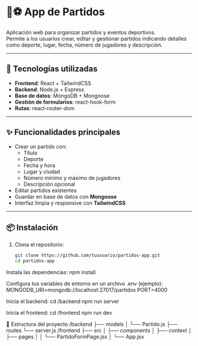 # 🏀⚽ App de Partidos

Aplicación web para organizar partidos y eventos deportivos.  
Permite a los usuarios crear, editar y gestionar partidos indicando detalles como deporte, lugar, fecha, número de jugadores y descripción.

---

## 🚀 Tecnologías utilizadas
- **Frontend**: React + TailwindCSS  
- **Backend**: Node.js + Express  
- **Base de datos**: MongoDB + Mongoose  
- **Gestión de formularios**: react-hook-form  
- **Rutas**: react-router-dom  

---

## ✨ Funcionalidades principales
- Crear un partido con:
  - Título
  - Deporte
  - Fecha y hora
  - Lugar y ciudad
  - Número mínimo y máximo de jugadores
  - Descripción opcional
- Editar partidos existentes  
- Guardar en base de datos con **Mongoose**  
- Interfaz limpia y responsive con **TailwindCSS**

---

## 📦 Instalación

1. Clona el repositorio:
   ```bash
   git clone https://github.com/tuusuario/partidos-app.git
   cd partidos-app


Instala las dependencias:
npm install


Configura tus variables de entorno en un archivo .env (ejemplo):
MONGODB_URI=mongodb://localhost:27017/partidos
PORT=4000


Inicia el backend:
cd /backend
npm run server


Inicia el frontend:
cd /frontend
npm run dev






📂 Estructura del proyecto
/backend
  ├── models
  │   └── Partido.js
  ├── routes
  └── server.js
/frontend
  ├── src
  │   ├── components
  │   ├── context
  │   ├── pages
  │   │   └── PartidoFormPage.jsx
  │   └── App.jsx
